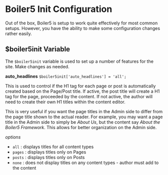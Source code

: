 # Boiler5 Init Configuration

Out of the box, Boiler5 is setup to work quite effectively for most common setups. However, you have the ability to make some configuration changes rather easily.

## $boiler5init Variable

The `$boiler5init` variable is used to set up a number of features for the site. Make changes as needed.

**auto_headlines**
`$boiler5init['auto_headlines'] = 'all'; `

This is used to control if the H1 tag for each page or post is automatically created based on the Page/Post title. If active, the post title will create a H1 tag for the page, proceeded by the content. If not active, the author will need to create their own H1 titles within the content editor.

This is very useful if you want the page titles in the Admin side to differ from the page title shown to the actual reader. For example, you may want a page title in the Admin side to simply be *About Us*, but the content say *About the Boiler5 Framework*. This allows for better organization on the Admin side.

*options*
* `all` : displays titles for all content types
* `pages` : displays titles only on Pages 
* `posts` : displays titles only on Posts 
* `none` : does not display titles on any content types - author must add to the content 